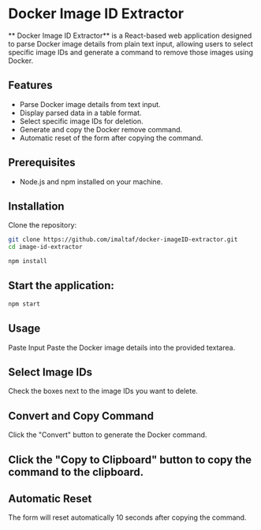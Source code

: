 # Docker Image ID Extractor

** Docker Image ID Extractor** is a React-based web application designed to parse Docker image details from plain text input, allowing users to select specific image IDs and generate a command to remove those images using Docker.

## Features
- Parse Docker image details from text input.
- Display parsed data in a table format.
- Select specific image IDs for deletion.
- Generate and copy the Docker remove command.
- Automatic reset of the form after copying the command.

## Prerequisites
- Node.js and npm installed on your machine.

## Installation

Clone the repository:

```sh
git clone https://github.com/imaltaf/docker-imageID-extractor.git
cd image-id-extractor
```

```sh
npm install
```
## Start the application:

```sh
npm start
```
## Usage
Paste Input
Paste the Docker image details into the provided textarea.

## Select Image IDs
Check the boxes next to the image IDs you want to delete.

## Convert and Copy Command
Click the "Convert" button to generate the Docker command.

## Click the "Copy to Clipboard" button to copy the command to the clipboard.

## Automatic Reset
The form will reset automatically 10 seconds after copying the command.